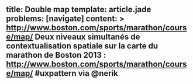 title: Double map
template: article.jade
problems: [navigate]
content: >
    http://www.boston.com/sports/marathon/course/map/
    Deux niveaux simultanés de contextualisation spatiale sur la carte du marathon de Boston 2013 : http://www.boston.com/sports/marathon/course/map/ #uxpattern via @nerik
---


